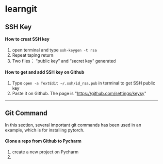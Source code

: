 # learngit

## SSH Key

#### How to creat SSH key

1. open terminal and type `ssh-keygen -t rsa`
2. Repeat taping return
3. Two files： “public key” and “secret key” generated

#### How to get and add SSH key on Github
1. Type `open -a TextEdit ~/.ssh/id_rsa.pub` in terminal to get SSH public key
2. Paste it on Github. The page is "https://github.com/settings/keysy"
***

## Git Command 

In this section, several important git commands has been 
used in an example, which is for installing pytorch.

#### Clone a repo from Github to Pycharm
1. create a new project on Pycharm
2. 
